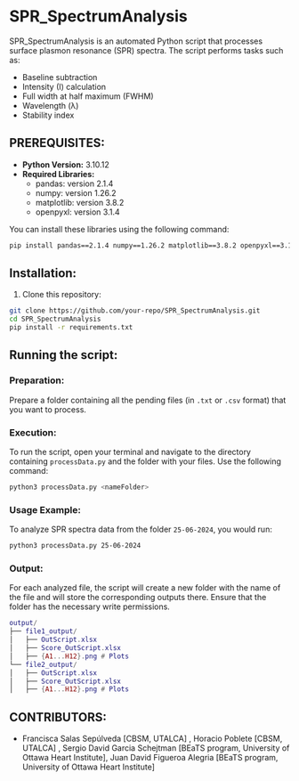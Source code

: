 
# SPR_SpectrumAnalysis

SPR_SpectrumAnalysis is an automated Python script that processes surface plasmon resonance (SPR) spectra. The script performs tasks such as:
- Baseline subtraction
- Intensity (I) calculation
- Full width at half maximum (FWHM)
- Wavelength (λ)
- Stability index

## PREREQUISITES:


- **Python Version:** 3.10.12
- **Required Libraries:** 
  - pandas: version 2.1.4 
  - numpy: version 1.26.2
  - matplotlib: version 3.8.2
  - openpyxl: version 3.1.4

You can install these libraries using the following command:
```bash
pip install pandas==2.1.4 numpy==1.26.2 matplotlib==3.8.2 openpyxl==3.1.4
```
## Installation:
1. Clone this repository:
```bash
git clone https://github.com/your-repo/SPR_SpectrumAnalysis.git
cd SPR_SpectrumAnalysis
pip install -r requirements.txt
```

## Running the script: 


### Preparation:
Prepare a folder containing all the pending files (in `.txt` or `.csv` format) that you want to process.

### Execution:
To run the script, open your terminal and navigate to the directory containing `processData.py` and the folder with your files. Use the following command:
```bash
python3 processData.py <nameFolder>
```
### Usage Example:
To analyze SPR spectra data from the folder `25-06-2024`, you would run:
```bash
python3 processData.py 25-06-2024
```

### Output:
For each analyzed file, the script will create a new folder with the name of the file and will store the corresponding outputs there. Ensure that the folder has the necessary write permissions.
```lua
output/
├── file1_output/
│   ├── OutScript.xlsx
│   ├── Score_OutScript.xlsx
│   ├── {A1...H12}.png # Plots
└── file2_output/
│   ├── OutScript.xlsx
│   ├── Score_OutScript.xlsx
│   ├── {A1...H12}.png # Plots
```

## CONTRIBUTORS:
- Francisca Salas Sepúlveda [CBSM, UTALCA] , Horacio Poblete [CBSM, UTALCA] , Sergio David Garcia Schejtman [BEaTS program, University of Ottawa Heart Institute], Juan David Figueroa Alegria [BEaTS program, University of Ottawa Heart Institute]

